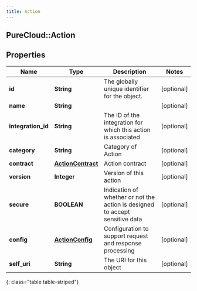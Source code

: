 ```yaml
---
title: Action
---
```

## PureCloud::Action

## Properties

|Name | Type | Description | Notes|
|------------ | ------------- | ------------- | -------------|
| **id** | **String** | The globally unique identifier for the object. | [optional] |
| **name** | **String** |  | [optional] |
| **integration_id** | **String** | The ID of the integration for which this action is associated | [optional] |
| **category** | **String** | Category of Action | [optional] |
| **contract** | [**ActionContract**](ActionContract.html) | Action contract | [optional] |
| **version** | **Integer** | Version of this action | [optional] |
| **secure** | **BOOLEAN** | Indication of whether or not the action is designed to accept sensitive data | [optional] |
| **config** | [**ActionConfig**](ActionConfig.html) | Configuration to support request and response processing | [optional] |
| **self_uri** | **String** | The URI for this object | [optional] |
{: class="table table-striped"}



